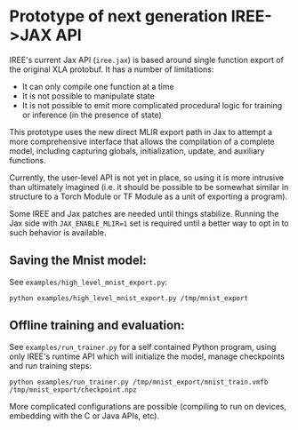 # Prototype of next generation IREE->JAX API

IREE's current Jax API (`iree.jax`) is based around single function export
of the original XLA protobuf. It has a number of limitations:

* It can only compile one function at a time
* It is not possible to manipulate state
* It is not possible to emit more complicated procedural logic for training
  or inference (in the presence of state)

This prototype uses the new direct MLIR export path in Jax to attempt a more
comprehensive interface that allows the compilation of a complete model,
including capturing globals, initialization, update, and auxiliary functions.

Currently, the user-level API is not yet in place, so using it is more
intrusive than ultimately imagined (i.e. it should be possible to be
somewhat similar in structure to a Torch Module or TF Module as a unit of
exporting a program).

Some IREE and Jax patches are needed until things stabilize. Running the
Jax side with `JAX_ENABLE_MLIR=1` set is required until a better way to opt
in to such behavior is available.

## Saving the Mnist model:

See `examples/high_level_mnist_export.py`:

```
python examples/high_level_mnist_export.py /tmp/mnist_export
```

## Offline training and evaluation:

See `examples/run_trainer.py` for a self contained Python program, using only
IREE's runtime API which will initialize the model, manage checkpoints and
run training steps:

```
python examples/run_trainer.py /tmp/mnist_export/mnist_train.vmfb /tmp/mnist_export/checkpoint.npz
```

More complicated configurations are possible (compiling to run on devices,
embedding with the C or Java APIs, etc).
